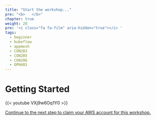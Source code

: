 ```yaml
---
title: "Start the workshop..."
pre: "<b>   </b>"
chapter: true
weight: 20
pre: '<i class="fa fa-film" aria-hidden="true"></i> '
tags:
  - beginner
  - kubeflow
  - appmesh
  - CON203
  - CON205
  - CON206
  - OPN401
---
```


# Getting Started

{{< youtube VXj9w6Oq1Y0 >}}

[Continue to the next step to claim your AWS account for this workshop.](/020_prerequisites)